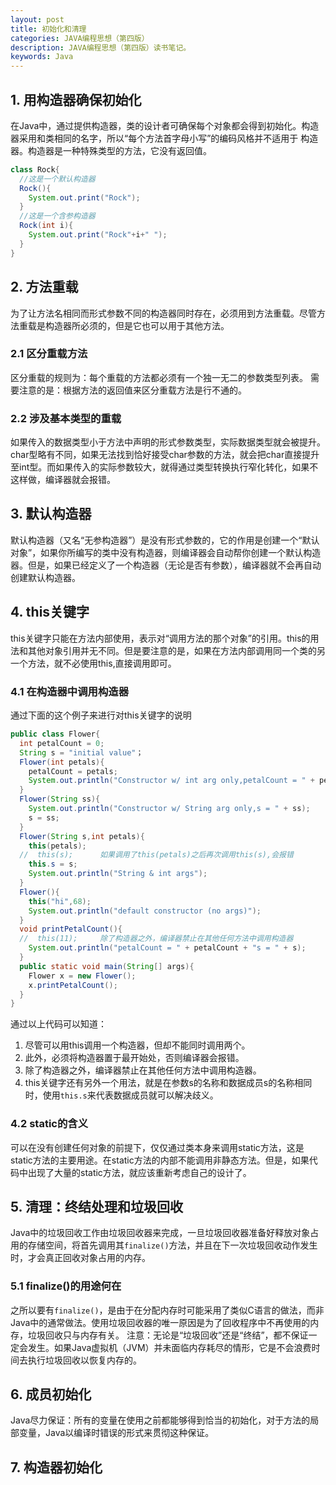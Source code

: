 ```yaml
---
layout: post
title: 初始化和清理
categories: JAVA编程思想（第四版）
description: JAVA编程思想（第四版）读书笔记。
keywords: Java 
---
```


## 1. 用构造器确保初始化

在Java中，通过提供构造器，类的设计者可确保每个对象都会得到初始化。构造器采用和类相同的名字，所以“每个方法首字母小写”的编码风格并不适用于
构造器。构造器是一种特殊类型的方法，它没有返回值。

```java
class Rock{
  //这是一个默认构造器
  Rock(){
    System.out.print("Rock");
  }
  //这是一个含参构造器
  Rock(int i){
    System.out.print("Rock"+i+" ");
  }
}
```

## 2. 方法重载

为了让方法名相同而形式参数不同的构造器同时存在，必须用到方法重载。尽管方法重载是构造器所必须的，但是它也可以用于其他方法。

### 2.1 区分重载方法

区分重载的规则为：每个重载的方法都必须有一个独一无二的参数类型列表。
需要注意的是：根据方法的返回值来区分重载方法是行不通的。

### 2.2 涉及基本类型的重载

如果传入的数据类型小于方法中声明的形式参数类型，实际数据类型就会被提升。char型略有不同，如果无法找到恰好接受char参数的方法，就会把char直接提升至int型。而如果传入的实际参数较大，就得通过类型转换执行窄化转化，如果不这样做，编译器就会报错。

## 3. 默认构造器

默认构造器（又名“无参构造器”）是没有形式参数的，它的作用是创建一个“默认对象”，如果你所编写的类中没有构造器，则编译器会自动帮你创建一个默认构造器。但是，如果已经定义了一个构造器（无论是否有参数），编译器就不会再自动创建默认构造器。

## 4. this关键字

this关键字只能在方法内部使用，表示对“调用方法的那个对象”的引用。this的用法和其他对象引用并无不同。但是要注意的是，如果在方法内部调用同一个类的另一个方法，就不必使用this,直接调用即可。

### 4.1 在构造器中调用构造器

通过下面的这个例子来进行对this关键字的说明

```java
public class Flower{
  int petalCount = 0;
  String s = "initial value"；
  Flower(int petals){
    petalCount = petals;
    System.out.println("Constructor w/ int arg only,petalCount = " + petalCount);
  }
  Flower(String ss){
    System.out.println("Constructor w/ String arg only,s = " + ss);
    s = ss;
  }
  Flower(String s,int petals){
    this(petals);
  //  this(s);      如果调用了this(petals)之后再次调用this(s),会报错
    this.s = s;
    System.out.println("String & int args");
  }
  Flower(){
    this("hi",68);
    System.out.println("default constructor (no args)");
  }  
  void printPetalCount(){
  //  this(11);     除了构造器之外，编译器禁止在其他任何方法中调用构造器
    System.out.println("petalCount = " + petalCount + "s = " + s);
  }
  public static void main(String[] args){
    Flower x = new Flower();
    x.printPetalCount();
  }
}
```

通过以上代码可以知道：
1. 尽管可以用this调用一个构造器，但却不能同时调用两个。
2. 此外，必须将构造器置于最开始处，否则编译器会报错。
3. 除了构造器之外，编译器禁止在其他任何方法中调用构造器。
4. this关键字还有另外一个用法，就是在参数s的名称和数据成员s的名称相同时，使用`this.s`来代表数据成员就可以解决歧义。

### 4.2 static的含义

可以在没有创建任何对象的前提下，仅仅通过类本身来调用static方法，这是static方法的主要用途。在static方法的内部不能调用非静态方法。但是，如果代码中出现了大量的static方法，就应该重新考虑自己的设计了。

## 5. 清理：终结处理和垃圾回收

Java中的垃圾回收工作由垃圾回收器来完成，一旦垃圾回收器准备好释放对象占用的存储空间，将首先调用其`finalize()`方法，并且在下一次垃圾回收动作发生时，才会真正回收对象占用的内存。

### 5.1 finalize()的用途何在

之所以要有`finalize()`，是由于在分配内存时可能采用了类似C语言的做法，而非Java中的通常做法。使用垃圾回收器的唯一原因是为了回收程序中不再使用的内存，垃圾回收只与内存有关。
注意：无论是“垃圾回收”还是“终结”，都不保证一定会发生。如果Java虚拟机（JVM）并未面临内存耗尽的情形，它是不会浪费时间去执行垃圾回收以恢复内存的。

## 6. 成员初始化

Java尽力保证：所有的变量在使用之前都能够得到恰当的初始化，对于方法的局部变量，Java以编译时错误的形式来贯彻这种保证。

## 7. 构造器初始化


